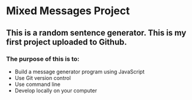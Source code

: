 # Mixed Messages Project

## This is a random sentence generator. This is my first project uploaded to Github.

### The purpose of this is to:
- Build a message generator program using JavaScript
- Use Git version control
- Use command line
- Develop locally on your computer
